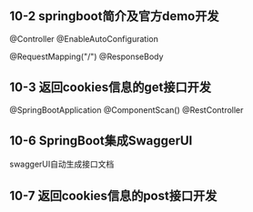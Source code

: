
## 10-2 springboot简介及官方demo开发

 @Controller
 @EnableAutoConfiguration
 
 @RequestMapping("/")
 @ResponseBody
 
 ## 10-3 返回cookies信息的get接口开发
 @SpringBootApplication
 @ComponentScan()
 @RestController
 
 ## 10-6 SpringBoot集成SwaggerUI
 swaggerUI自动生成接口文档
 
 
 ## 10-7 返回cookies信息的post接口开发
 
 
